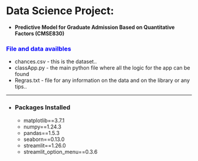 # Data Science Project:
 * **Predictive Model for Graduate Admission Based on Quantitative Factors (CMSE830)**
### <span style="color:blue">File and data availbles</span>
* chances.csv - this is the dataset..
* classApp.py - the main python file where all the logic for the app can be found
* Regras.txt - file for any information on the data and on the library or any tips..
---
* ### Packages Installed
    * matplotlib==3.7.1 <br>
    * numpy==1.24.3 <br>
    * pandas==1.5.3 <br>
    * seaborn==0.13.0 <br>
    * streamlit==1.26.0 <br>
    * streamlit_option_menu==0.3.6 <br>
